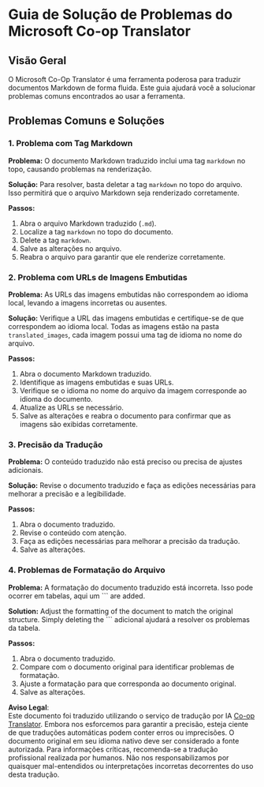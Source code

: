 <!--
CO_OP_TRANSLATOR_METADATA:
{
  "original_hash": "0788d7ebe4876c9be89132f48e09b26d",
  "translation_date": "2025-06-12T12:25:56+00:00",
  "source_file": "getting_started/troubleshooting.md",
  "language_code": "br"
}
-->
# Guia de Solução de Problemas do Microsoft Co-op Translator

## Visão Geral  
O Microsoft Co-Op Translator é uma ferramenta poderosa para traduzir documentos Markdown de forma fluida. Este guia ajudará você a solucionar problemas comuns encontrados ao usar a ferramenta.

## Problemas Comuns e Soluções

### 1. Problema com Tag Markdown  
**Problema:** O documento Markdown traduzido inclui uma tag `markdown` no topo, causando problemas na renderização.

**Solução:** Para resolver, basta deletar a tag `markdown` no topo do arquivo. Isso permitirá que o arquivo Markdown seja renderizado corretamente.

**Passos:**  
1. Abra o arquivo Markdown traduzido (`.md`).  
2. Localize a tag `markdown` no topo do documento.  
3. Delete a tag `markdown`.  
4. Salve as alterações no arquivo.  
5. Reabra o arquivo para garantir que ele renderize corretamente.

### 2. Problema com URLs de Imagens Embutidas  
**Problema:** As URLs das imagens embutidas não correspondem ao idioma local, levando a imagens incorretas ou ausentes.

**Solução:** Verifique a URL das imagens embutidas e certifique-se de que correspondem ao idioma local. Todas as imagens estão na pasta `translated_images`, cada imagem possui uma tag de idioma no nome do arquivo.

**Passos:**  
1. Abra o documento Markdown traduzido.  
2. Identifique as imagens embutidas e suas URLs.  
3. Verifique se o idioma no nome do arquivo da imagem corresponde ao idioma do documento.  
4. Atualize as URLs se necessário.  
5. Salve as alterações e reabra o documento para confirmar que as imagens são exibidas corretamente.

### 3. Precisão da Tradução  
**Problema:** O conteúdo traduzido não está preciso ou precisa de ajustes adicionais.

**Solução:** Revise o documento traduzido e faça as edições necessárias para melhorar a precisão e a legibilidade.

**Passos:**  
1. Abra o documento traduzido.  
2. Revise o conteúdo com atenção.  
3. Faça as edições necessárias para melhorar a precisão da tradução.  
4. Salve as alterações.

### 4. Problemas de Formatação do Arquivo  
**Problema:** A formatação do documento traduzido está incorreta. Isso pode ocorrer em tabelas, aqui um ``` are added.

**Solution:** Adjust the formatting of the document to match the original structure. Simply deleting the ``` adicional ajudará a resolver os problemas da tabela.

**Passos:**  
1. Abra o documento traduzido.  
2. Compare com o documento original para identificar problemas de formatação.  
3. Ajuste a formatação para que corresponda ao documento original.  
4. Salve as alterações.

**Aviso Legal**:  
Este documento foi traduzido utilizando o serviço de tradução por IA [Co-op Translator](https://github.com/Azure/co-op-translator). Embora nos esforcemos para garantir a precisão, esteja ciente de que traduções automáticas podem conter erros ou imprecisões. O documento original em seu idioma nativo deve ser considerado a fonte autorizada. Para informações críticas, recomenda-se a tradução profissional realizada por humanos. Não nos responsabilizamos por quaisquer mal-entendidos ou interpretações incorretas decorrentes do uso desta tradução.